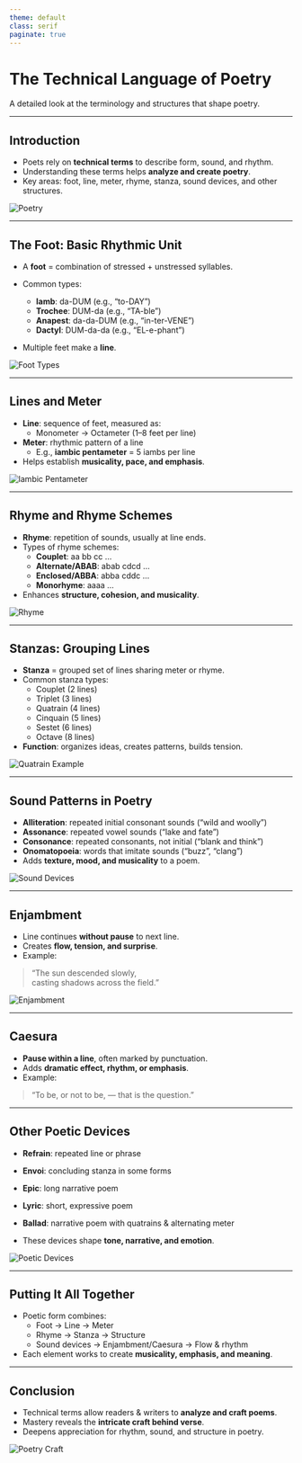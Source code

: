 ```yaml
---
theme: default
class: serif
paginate: true
---
```


# The Technical Language of Poetry

A detailed look at the terminology and structures that shape poetry.

---

## Introduction

- Poets rely on **technical terms** to describe form, sound, and rhythm.
- Understanding these terms helps **analyze and create poetry**.
- Key areas: foot, line, meter, rhyme, stanza, sound devices, and other structures.

![Poetry](https://upload.wikimedia.org/wikipedia/commons/8/8c/Poetry_book_example.jpg)

---

## The Foot: Basic Rhythmic Unit

- A **foot** = combination of stressed + unstressed syllables.
- Common types:
  - **Iamb**: da-DUM (e.g., “to-DAY”)  
  - **Trochee**: DUM-da (e.g., “TA-ble”)  
  - **Anapest**: da-da-DUM (e.g., “in-ter-VENE”)  
  - **Dactyl**: DUM-da-da (e.g., “EL-e-phant”)  

- Multiple feet make a **line**.  

![Foot Types](https://upload.wikimedia.org/wikipedia/commons/1/1c/Iambic_pentameter.png)

---

## Lines and Meter

- **Line**: sequence of feet, measured as:
  - Monometer → Octameter (1–8 feet per line)
- **Meter**: rhythmic pattern of a line
  - E.g., **iambic pentameter** = 5 iambs per line
- Helps establish **musicality, pace, and emphasis**.

![Iambic Pentameter](https://upload.wikimedia.org/wikipedia/commons/5/5c/Shakespeare_meter_example.png)

---

## Rhyme and Rhyme Schemes

- **Rhyme**: repetition of sounds, usually at line ends.
- Types of rhyme schemes:
  - **Couplet**: aa bb cc …  
  - **Alternate/ABAB**: abab cdcd …  
  - **Enclosed/ABBA**: abba cddc …  
  - **Monorhyme**: aaaa …  
- Enhances **structure, cohesion, and musicality**.

![Rhyme](https://upload.wikimedia.org/wikipedia/commons/6/66/Rhyme_scheme.svg)

---

## Stanzas: Grouping Lines

- **Stanza** = grouped set of lines sharing meter or rhyme.
- Common stanza types:
  - Couplet (2 lines)  
  - Triplet (3 lines)  
  - Quatrain (4 lines)  
  - Cinquain (5 lines)  
  - Sestet (6 lines)  
  - Octave (8 lines)  
- **Function**: organizes ideas, creates patterns, builds tension.

![Quatrain Example](https://upload.wikimedia.org/wikipedia/commons/9/9d/Quatrain_poem_example.png)

---

## Sound Patterns in Poetry

- **Alliteration**: repeated initial consonant sounds (“wild and woolly”)  
- **Assonance**: repeated vowel sounds (“lake and fate”)  
- **Consonance**: repeated consonants, not initial (“blank and think”)  
- **Onomatopoeia**: words that imitate sounds (“buzz”, “clang”)  
- Adds **texture, mood, and musicality** to a poem.

![Sound Devices](https://upload.wikimedia.org/wikipedia/commons/7/72/Onomatopoeia.png)

---

## Enjambment

- Line continues **without pause** to next line.
- Creates **flow, tension, and surprise**.
- Example:
> “The sun descended slowly,  
> casting shadows across the field.”

![Enjambment](https://upload.wikimedia.org/wikipedia/commons/4/49/Poetry_enjambment_example.png)

---

## Caesura

- **Pause within a line**, often marked by punctuation.
- Adds **dramatic effect, rhythm, or emphasis**.
- Example:
> “To be, or not to be, — that is the question.”

---

## Other Poetic Devices

- **Refrain**: repeated line or phrase  
- **Envoi**: concluding stanza in some forms  
- **Epic**: long narrative poem  
- **Lyric**: short, expressive poem  
- **Ballad**: narrative poem with quatrains & alternating meter

- These devices shape **tone, narrative, and emotion**.

![Poetic Devices](https://upload.wikimedia.org/wikipedia/commons/3/31/Ballad_poem_example.png)

---

## Putting It All Together

- Poetic form combines:
  - Foot → Line → Meter  
  - Rhyme → Stanza → Structure  
  - Sound devices → Enjambment/Caesura → Flow & rhythm
- Each element works to create **musicality, emphasis, and meaning**.

---

## Conclusion

- Technical terms allow readers & writers to **analyze and craft poems**.  
- Mastery reveals the **intricate craft behind verse**.  
- Deepens appreciation for rhythm, sound, and structure in poetry.

![Poetry Craft](https://upload.wikimedia.org/wikipedia/commons/8/8c/Poetry_book_example.jpg)
